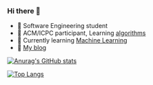 ### Hi there 👋
- 🔭 Software Engineering student
- 🎈 ACM/ICPC participant, Learning [algorithms](https://github.com/minamimelon/ACM-ICPC-Templates)
- 🌱 Currently learning [Machine Learning](https://github.com/minamimelon/MachineLearningNotes)
- 📝 [My blog](https://github.com/minamimelon/minamimelon.github.io)

[![Anurag's GitHub stats](https://github-readme-stats.vercel.app/api?username=minamimelon)](https://github.com/anuraghazra/github-readme-stats)

[![Top Langs](https://github-readme-stats.vercel.app/api/top-langs/?username=minamimelon&layout=compact)](https://github.com/anuraghazra/github-readme-stats)

<!--
**minamimelon/minamimelon** is a ✨ _special_ ✨ repository because its `README.md` (this file) appears on your GitHub profile.

Here are some ideas to get you started:

- 🔭 I’m currently working on ...
- 🌱 I’m currently learning ...
- 👯 I’m looking to collaborate on ...
- 🤔 I’m looking for help with ...
- 💬 Ask me about ...
- 📫 How to reach me: ...
- 😄 Pronouns: ...
- ⚡ Fun fact: ...
-->
